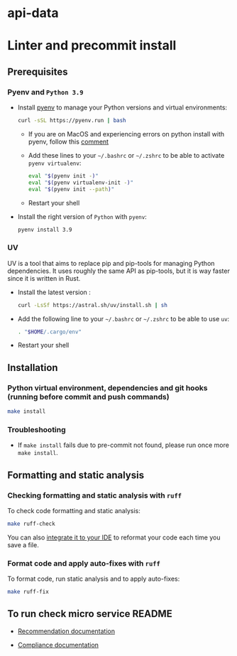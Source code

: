 # api-data

# Linter and precommit install

## Prerequisites

### Pyenv and `Python 3.9`

- Install [pyenv](https://github.com/pyenv/pyenv) to manage your Python versions and virtual environments:

  ```bash
  curl -sSL https://pyenv.run | bash
  ```

  - If you are on MacOS and experiencing errors on python install with pyenv, follow this [comment](https://github.com/pyenv/pyenv/issues/1740#issuecomment-738749988)
  - Add these lines to your `~/.bashrc` or `~/.zshrc` to be able to activate `pyenv virtualenv`:

      ```bash
      eval "$(pyenv init -)"
      eval "$(pyenv virtualenv-init -)"
      eval "$(pyenv init --path)"
      ```

  - Restart your shell

- Install the right version of `Python` with `pyenv`:

  ```bash
  pyenv install 3.9
  ```

### UV

UV is a tool that aims to replace pip and pip-tools for managing Python dependencies. It uses roughly the same API as pip-tools, but it is way faster since it is written in Rust.

- Install the latest version :

  ```bash
  curl -LsSf https://astral.sh/uv/install.sh | sh
  ```

- Add the following line to your `~/.bashrc` or `~/.zshrc` to be able to use `uv`:

  ```bash
  . "$HOME/.cargo/env"
  ```

- Restart your shell

## Installation

### Python virtual environment, dependencies and git hooks (running before commit and push commands)

```bash
make install
```

### Troubleshooting

- If `make install` fails due to pre-commit not found, please run once more `make install`.

## Formatting and static analysis

### Checking formatting and static analysis with `ruff`

To check code formatting and static analysis:

```bash
make ruff-check
```

You can also [integrate it to your IDE](https://docs.astral.sh/ruff/integrations/) to reformat
your code each time you save a file.

### Format code and apply auto-fixes with `ruff`

To format code, run static analysis and to apply auto-fixes:

```bash
make ruff-fix
```

## To run check micro service README

- [Recommendation documentation](apps/recommendation/README.md)

- [Compliance documentation](apps/fraud/compliance/api/README.md)
